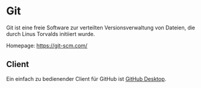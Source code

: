 # Git
Git ist eine freie Software zur verteilten Versionsverwaltung von Dateien, die durch Linus Torvalds initiiert wurde.

Homepage: https://git-scm.com/

## Client

Ein einfach zu bedienender Client für GitHub ist [GitHub Desktop](https://desktop.github.com/). 